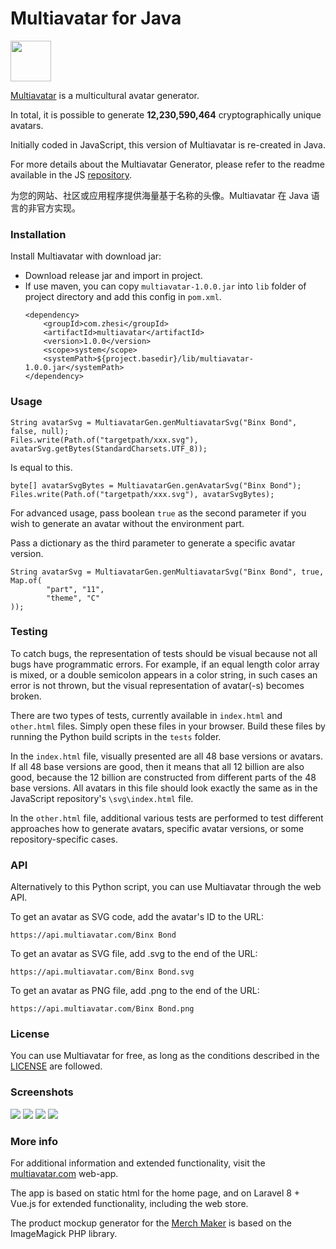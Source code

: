 # Multiavatar for Java #

<img src="https://raw.githubusercontent.com/multiavatar/Multiavatar/main/logo.png?v=001" width="65">

[Multiavatar](https://multiavatar.com) is a multicultural avatar generator.

In total, it is possible to generate **12,230,590,464** cryptographically unique avatars.

Initially coded in JavaScript, this version of Multiavatar is re-created in Java.

For more details about the Multiavatar Generator, please refer to the readme available in the JS [repository](https://github.com/multiavatar/Multiavatar).

为您的网站、社区或应用程序提供海量基于名称的头像。Multiavatar 在 Java 语言的非官方实现。

### Installation ###

Install Multiavatar with download jar:

- Download release jar and import in project.
- If use maven, you can copy `multiavatar-1.0.0.jar` into `lib` folder of project directory and add this config in `pom.xml`.
  ```
  <dependency>
      <groupId>com.zhesi</groupId>
      <artifactId>multiavatar</artifactId>
      <version>1.0.0</version>
      <scope>system</scope>
      <systemPath>${project.basedir}/lib/multiavatar-1.0.0.jar</systemPath>
  </dependency>
  ```

### Usage ###

```
String avatarSvg = MultiavatarGen.genMultiavatarSvg("Binx Bond", false, null);
Files.write(Path.of("targetpath/xxx.svg"), avatarSvg.getBytes(StandardCharsets.UTF_8));
```

Is equal to this.

```
byte[] avatarSvgBytes = MultiavatarGen.genAvatarSvg("Binx Bond");
Files.write(Path.of("targetpath/xxx.svg"), avatarSvgBytes);
```

For advanced usage, pass boolean `true` as the second parameter if you wish to generate an avatar without the environment part.

Pass a dictionary as the third parameter to generate a specific avatar version.

```
String avatarSvg = MultiavatarGen.genMultiavatarSvg("Binx Bond", true, Map.of(
        "part", "11",
        "theme", "C"
));
```


### Testing ###

To catch bugs, the representation of tests should be visual because not all bugs have programmatic errors. For example, if an equal length color array is mixed, or a double semicolon appears in a color string, in such cases an error is not thrown, but the visual representation of avatar(-s) becomes broken.

There are two types of tests, currently available in `index.html` and `other.html` files. Simply open these files in your browser. Build these files by running the Python build scripts in the `tests` folder.

In the `index.html` file, visually presented are all 48 base versions or avatars. If all 48 base versions are good, then it means that all 12 billion are also good, because the 12 billion are constructed from different parts of the 48 base versions. All avatars in this file should look exactly the same as in the JavaScript repository's `\svg\index.html` file.

In the `other.html` file, additional various tests are performed to test different approaches how to generate avatars, specific avatar versions, or some repository-specific cases.


### API ###

Alternatively to this Python script, you can use Multiavatar through the web API.

To get an avatar as SVG code, add the avatar's ID to the URL:

```
https://api.multiavatar.com/Binx Bond
```

To get an avatar as SVG file, add .svg to the end of the URL:

```
https://api.multiavatar.com/Binx Bond.svg
```
To get an avatar as PNG file, add .png to the end of the URL:

```
https://api.multiavatar.com/Binx Bond.png
```


### License ###

You can use Multiavatar for free, as long as the conditions described in the [LICENSE](https://multiavatar.com/license) are followed.


### Screenshots ###

<img src="https://multiavatar.com/press/img/screenshots/screenshot-02.png?v=001">

<img src="https://multiavatar.com/press/img/screenshots/screenshot-03.png?v=001">

<img src="https://multiavatar.com/press/img/screenshots/screenshot-09.png?v=001">

<img src="https://multiavatar.com/press/img/screenshots/screenshot-10.png?v=001">


### More info ###

For additional information and extended functionality, visit the [multiavatar.com](https://multiavatar.com) web-app.

The app is based on static html for the home page, and on Laravel 8 + Vue.js for extended functionality, including the web store.

The product mockup generator for the [Merch Maker](https://multiavatar.com/merch-maker) is based on the ImageMagick PHP library.